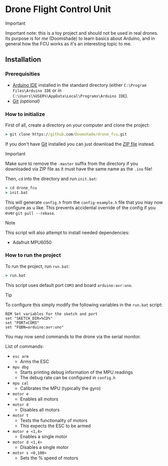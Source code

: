 # Drone Flight Control Unit

> [!IMPORTANT]
> Important note: this is a toy project and should not be used in real drones. Its purpose
is for _me_ (Doomshade) to learn basics about Arduino, and in general how the FCU works as it's an interesting topic to me.

## Installation

### Prerequisities

- [Arduino IDE](https://www.arduino.cc/en/software) installed in the standard directory (either `C:\Program Files\Arduino IDE` or in `C:\Users\%USER%\AppData\Local\Programs\Arduino IDE`).
- [Git](https://git-scm.com/downloads/win) _(optional)_

### How to initialize

First of all, create a directory on your computer and clone the project:

```bat
> git clone https://github.com/Doomshade/drone_fcu.git
```

If you don't have [Git](https://git-scm.com/downloads/win) installed you can just download the [ZIP file](https://github.com/Doomshade/drone_fcu/archive/refs/heads/master.zip) instead.

> [!IMPORTANT]
> Make sure to remove the `-master` suffix from the directory if you downloaded via ZIP file as it must have the same name as the `.ino` file!

Then, `cd` into the directory and run `init.bat`:

```bat
> cd drone_fcu
> init.bat
```

This will generate `config.h` from the `config-example.h` file that you may now
configure as u like. This prevents accidental override of the config if you ever `git pull --rebase`.

> [!NOTE]
> This script will also attempt to install needed dependencies:
>
> - Adafruit MPU6050

### How to run the project

To run the project, run `run.bat`:

```bat
> run.bat
```

This script uses default port `COM3` and board `arduino:avr:uno`.


> [!TIP]
> To configure this simply modify the following variables in the `run.bat` script:
> ```
> REM Set variables for the sketch and port
> set "SKETCH_DIR=%CD%"
> set "PORT=COM3"
> set "FQBN=arduino:avr:uno"
> ```

You may now send commands to the drone via the serial monitor.

List of commands:

- `esc arm`
  - Arms the ESC
- `mpu dbg`
  - Starts printing debug information of the MPU readings
  - The debug rate can be configured in `config.h`
- `mpu cal`
  - Calibrates the MPU (typically the gyro)
- `motor e`
  - Enables all motors
- `motor d`
  - Disables all motors
- `motor t`
  - Tests the functionality of motors
  - This expects the ESC to be armed
- `motor e <1,4>`
  - Enables a single motor
- `motor d <1,4>`
  - Disables a single motor
- `motor s <0,100>`
  - Sets the % speed of motors